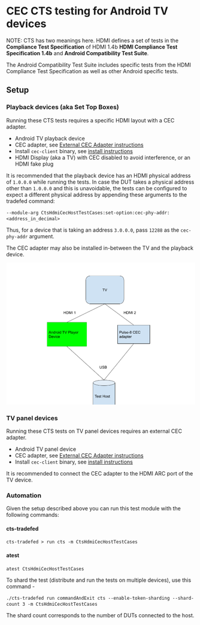 # CEC CTS testing for Android TV devices

NOTE: CTS has two meanings here. HDMI defines a set of tests in the
**Compliance Test Specification** of HDMI 1.4b
__HDMI Compliance Test Specification 1.4b__ and
**Android Compatibility Test Suite**.

The Android Compatibility Test Suite includes specific tests from the HDMI
Compliance Test Specification as well as other Android specific tests.

## Setup

### Playback devices (aka Set Top Boxes)

Running these CTS tests requires a specific HDMI layout with a CEC adapter.

*   Android TV playback device
*   CEC adapter, see [External CEC Adapter instructions](cec_adapter.md)
*   Install `cec-client` binary, see [install instructions](cec_adapter.md#software)
*   HDMI Display (aka a TV) with CEC disabled to avoid interference, or an HDMI fake plug

It is recommended that the playback device has an HDMI physical address of `1.0.0.0` while running
the tests. In case the DUT takes a physical address other than `1.0.0.0` and this is unavoidable,
the tests can be configured to expect a different physical address by appending these arguments to
the tradefed command:
```
--module-arg CtsHdmiCecHostTestCases:set-option:cec-phy-addr:<address_in_decimal>
```
Thus, for a device that is taking an address `3.0.0.0`, pass `12288` as the `cec-phy-addr` argument.

The CEC adapter may also be installed in-between the TV and the playback device.

![drawing](setup.png)

### TV panel devices

Running these CTS tests on TV panel devices requires an external CEC adapter.

*   Android TV panel device
*   CEC adapter, see [External CEC Adapter instructions](cec_adapter.md)
*   Install `cec-client` binary, see [install instructions](cec_adapter.md#software)

It is recommended to connect the CEC adapter to the HDMI ARC port of the TV device.

### Automation

Given the setup described above you can run this test module with the following commands:

#### cts-tradefed

```
cts-tradefed > run cts -m CtsHdmiCecHostTestCases
```

#### atest
```
atest CtsHdmiCecHostTestCases
```

To shard the test (distribute and run the tests on multiple devices), use this
command -
```
./cts-tradefed run commandAndExit cts --enable-token-sharding --shard-count 3 -m CtsHdmiCecHostTestCases
```

The shard count corresponds to the number of DUTs connected to the host.

